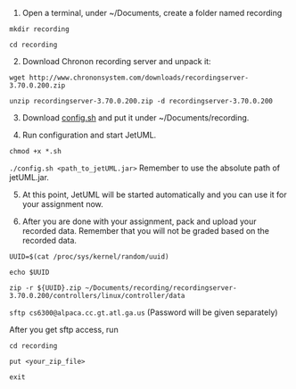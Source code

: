 1. Open a terminal, under ~/Documents, create a folder named recording
  
  `mkdir recording`

  `cd recording`

2. Download Chronon recording server and unpack it:

  `wget http://www.chrononsystem.com/downloads/recordingserver-3.70.0.200.zip`

  `unzip recordingserver-3.70.0.200.zip -d recordingserver-3.70.0.200`

3. Download [config.sh](https://github.com/Qianqianwang/TargetTesting/blob/master/config.sh) and put it under ~/Documents/recording.

4. Run configuration and start JetUML.

  `chmod +x *.sh`
  
  `./config.sh <path_to_jetUML.jar>`   Remember to use the absolute path of jetUML.jar.
  
5. At this point, JetUML will be started automatically and you can use it for your assignment now.

6. After you are done with your assignment, pack and upload your recorded data. Remember that you
will not be graded based on the recorded data.

  `UUID=$(cat /proc/sys/kernel/random/uuid)`
  
  `echo $UUID`
  
  `zip -r ${UUID}.zip ~/Documents/recording/recordingserver-3.70.0.200/controllers/linux/controller/data`
  
  `sftp cs6300@alpaca.cc.gt.atl.ga.us` (Password will be given separately)
  
  After you get sftp access, run
  
  `cd recording`
  
  `put <your_zip_file>`
  
  `exit`
  

  


